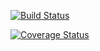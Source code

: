 [![Build Status](https://travis-ci.org/donark87/IT-219---Test.svg?branch=master)](https://travis-ci.org/donark87/IT-219---Test)

[![Coverage Status](https://coveralls.io/repos/github/kaw393939/is219hello/badge.svg?branch=master)](https://coveralls.io/github/kaw393939/is219hello?branch=master)
